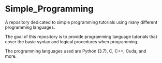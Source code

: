 # Simple_Programming

A repository dedicated to simple programming tutorials using many different programming languages.

The goal of this repository is to provide programming language tutorials that cover the basic syntax and logical procedures when programming. 

The programming languages used are Python (3.7), C, C++, Cuda, and more.

